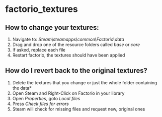 # factorio_textures

## How to change your textures:

1. Navigate to: *Steam\steamapps\common\Factorio\data*
2. Drag and drop one of the resource folders called *base* or *core*
3. If asked, replace each file
4. Restart factorio, the textures should have been applied


## How do I revert back to the original textures?

1. Delete the textures that you change or just the whole folder containing the data*
2. Open Steam and Right-Click on Factorio in your library
3. Open *Properties*, goto *Local files*
4. Press *Check files for errors*
5. Steam will check for missing files and request new, original ones